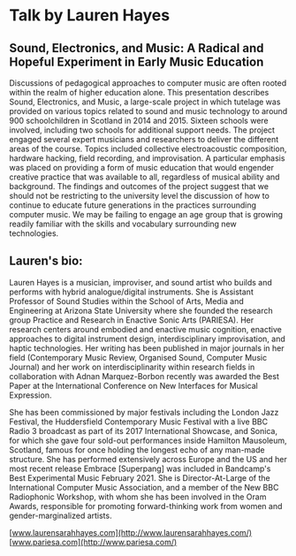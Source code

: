 # Talk by Lauren Hayes

## **Sound, Electronics, and Music: A Radical and Hopeful Experiment in Early Music Education**

Discussions of pedagogical approaches to computer music are often rooted within the realm of higher education alone. This presentation describes Sound, Electronics, and Music, a large-scale project in which tutelage was provided on various topics related to sound and music technology to around 900 schoolchildren in Scotland in 2014 and 2015. Sixteen schools were involved, including two schools for additional support needs. The project engaged several expert musicians and researchers to deliver the different areas of the course. Topics included collective electroacoustic composition, hardware hacking, field recording, and improvisation. A particular emphasis was placed on providing a form of music education that would engender creative practice that was available to all, regardless of musical ability and background. The findings and outcomes of the project suggest that we should not be restricting to the university level the discussion of how to continue to educate future generations in the practices surrounding computer music. We may be failing to engage an age group that is growing readily familiar with the skills and vocabulary surrounding new technologies.

## Lauren's bio:

Lauren Hayes is a musician, improviser, and sound artist who builds and performs with hybrid analogue/digital instruments. She is Assistant Professor of Sound Studies within the School of Arts, Media and Engineering at Arizona State University where she founded the research group Practice and Research in Enactive Sonic Arts \(PARIESA\). Her research centers around embodied and enactive music cognition, enactive approaches to digital instrument design, interdisciplinary improvisation, and haptic technologies. Her writing has been published in major journals in her field \(Contemporary Music Review, Organised Sound, Computer Music Journal\) and her work on interdisciplinarity within research fields in collaboration with Adnan Marquez-Borbon recently was awarded the Best Paper at the International Conference on New Interfaces for Musical Expression.   
  
She has been commissioned by major festivals including the London Jazz Festival, the Huddersfield Contemporary Music Festival with a live BBC Radio 3 broadcast as part of its 2017 International Showcase, and Sonica, for which she gave four sold-out performances inside Hamilton Mausoleum, Scotland, famous for once holding the longest echo of any man-made structure. She has performed extensively across Europe and the US and her most recent release Embrace \[Superpang\] was included in Bandcamp's Best Experimental Music February 2021. She is Director-At-Large of the International Computer Music Association, and a member of the New BBC Radiophonic Workshop, with whom she has been involved in the Oram Awards, responsible for promoting forward-thinking work from women and gender-marginalized artists.  
   
[www.laurensarahhayes.com](http://www.laurensarahhayes.com/)   
[www.pariesa.com](http://www.pariesa.com/)

